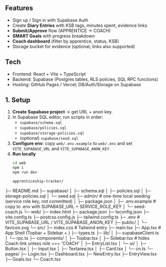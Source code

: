 ## Features
- Sign up / Sign in with Supabase Auth
- Create **Diary Entries** with KSB tags, minutes spent, evidence links
- **Submit/Approve** flow (APPRENTICE → COACH)
- **SMART Goals** with progress breakdown
- **Coach dashboard** (filter by apprentice, status, KSB)
- Storage bucket for evidence (optional; links also supported)

## Tech
- Frontend: React + Vite + TypeScript
- Backend: Supabase (Postgres tables, RLS policies, SQL RPC functions)
- Hosting: GitHub Pages / Vercel; DB/Auth/Storage on Supabase


## 1. Setup
1. **Create Supabase project** → get URL + anon key.
2. In Supabase SQL editor, run scripts in order:
   - `supabase/schema.sql`
   - `supabase/policies.sql`
   - `supabase/storage-policies.sql`
   - (optional) `supabase/seed.sql`
3. **Configure env**: copy `web/.env.example` to `web/.env` and set `VITE_SUPABASE_URL` and `VITE_SUPABASE_ANON_KEY`.
4. **Run locally**
   ```bash
   cd web
   npm i
   npm run dev

   apprenticeship-tracker/
├─ README.md
├─ supabase/
│  ├─ schema.sql
│  ├─ policies.sql
│  ├─ storage-policies.sql
│  └─ seed.sql
├─ admin/                          # one-time local seeding (service role key, not committed)
│  ├─ package.json
│  ├─ .env.example                 # copy to .env with SUPABASE_URL + SERVICE_ROLE_KEY
│  └─ seed-coach.js
└─ web/
   ├─ index.html
   ├─ package.json
   ├─ tsconfig.json
   ├─ vite.config.ts
   ├─ postcss.config.js
   ├─ tailwind.config.ts
   ├─ .env                         # VITE_SUPABASE_URL / VITE_SUPABASE_ANON_KEY
   ├─ public/
   │  └─ favicon.svg
   └─ src/
      ├─ index.css                 # Tailwind entry
      ├─ main.tsx
      ├─ App.tsx                   # App Shell (Topbar + Sidebar + <Outlet/>)
      ├─ types.ts
      ├─ lib/
      │  ├─ supabaseClient.ts
      │  └─ rpc.ts
      ├─ components/
      │  ├─ Topbar.tsx
      │  ├─ Sidebar.tsx            # hides Coach link unless role === 'COACH'
      │  ├─ EntryList.tsx
      │  └─ ui/
      │     ├─ Button.tsx
      │     ├─ Input.tsx
      │     ├─ Textarea.tsx
      │     ├─ Card.tsx
      │     └─ cn.ts
      └─ pages/
         ├─ Login.tsx
         ├─ Dashboard.tsx
         ├─ NewEntry.tsx
         ├─ EntryView.tsx
         ├─ Goals.tsx
         └─ Coach.tsx


